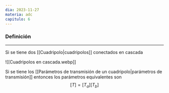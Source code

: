 ```yaml
---
dia: 2023-11-27
materia: adc
capitulo: 6
---
```

### Definición
---
Si se tiene dos [[Cuadripolo|cuadripolos]] conectados en cascada

![[Cuadripolos en cascada.webp]]

Si se tiene los [[Parámetros de transmisión de un cuadripolo|parámetros de transmisión]] entonces los parámetros equivalentes son $$ [T] = [T_a][T_b] $$